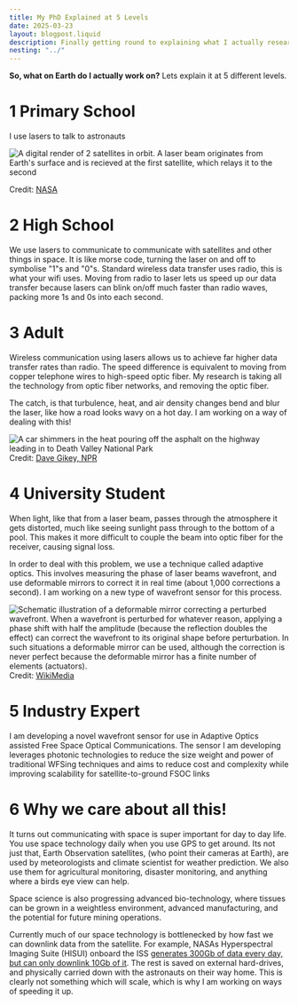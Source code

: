 ```yaml
---
title: My PhD Explained at 5 Levels
date: 2025-03-23
layout: blogpost.liquid
description: Finally getting round to explaining what I actually research
nesting: "../"
---
```


**So, what on Earth do I actually work on?** Lets explain it at 5 different levels. 

# 1 Primary School

I use lasers to talk to astronauts

![A digital render of 2 satellites in orbit. A laser beam originates from Earth's surface and is recieved at the first satellite, which relays it to the second](/Assets/IllumaT.png)

Credit: [NASA](https://www.nasa.gov/directorates/somd/space-communications-navigation-program/whats-next-the-future-of-nasas-laser-communications/)


# 2 High School

We use lasers to communicate to communicate with satellites and other things in space. It is like morse code, turning the laser on and off to symbolise "1"s and "0"s. Standard wireless data transfer uses radio, this is what your wifi uses. Moving from radio to laser lets us speed up our data transfer because lasers can blink on/off much faster than radio waves, packing more 1s and 0s into each second.

# 3 Adult

Wireless communication using lasers allows us to achieve far higher data transfer rates than radio. The speed difference is equivalent to moving from copper telephone wires to high-speed optic fiber. My research is taking all the technology from optic fiber networks, and removing the optic fiber. 

The catch, is that turbulence, heat, and air density changes bend and blur the laser, like how a road looks wavy on a hot day. I am working on a way of dealing with this!

![A car shimmers in the heat pouring off the asphalt on the highway leading in to Death Valley National Park](/Assets/HotRoad.png)
Credit: [Dave Gikey, NPR](https://www.hawaiipublicradio.org/2013-07-01/heat-wave-will-bake-southwest-for-most-of-this-week) 

# 4 University Student

When light, like that from a laser beam, passes through the atmosphere it gets distorted, much like seeing sunlight pass through to the bottom of a pool. This makes it more difficult to couple the beam into optic fiber for the receiver, causing signal loss. 

In order to deal with this problem, we use a technique called adaptive optics. This involves measuring the phase of laser beams wavefront, and use deformable mirrors to correct it in real time (about 1,000 corrections a second). I am working on a new type of wavefront sensor for this process. 

![Schematic illustration of a deformable mirror correcting a perturbed wavefront. When a wavefront is perturbed for whatever reason, applying a phase shift with half the amplitude (because the reflection doubles the effect) can correct the wavefront to its original shape before perturbation. In such situations a deformable mirror can be used, although the correction is never perfect because the deformable mirror has a finite number of elements (actuators).](/Assets/Deformable_mirror_correction.png)
Credit: [WikiMedia](https://simple.wikipedia.org/wiki/Adaptive_optics)

# 5 Industry Expert

I am developing a novel wavefront sensor for use in Adaptive Optics assisted Free Space Optical Communications. The sensor I am developing leverages photonic technologies to reduce the size weight and power of traditional WFSing techniques and aims to reduce cost and complexity while improving scalability for satellite-to-ground FSOC links


# 6 Why we care about all this!

It turns out communicating with space is super important for day to day life. You use space technology daily when you use GPS to get around. Its not just that, Earth Observation satellites, (who point their cameras at Earth), are used by meteorologists and climate scientist for weather prediction. We also use them for agricultural monitoring, disaster monitoring, and anything where a birds eye view can help. 

Space science is also progressing advanced bio-technology, where tissues can be grown in a weightless environment, advanced manufacturing, and the potential for future mining operations. 

Currently much of our space technology is bottlenecked by how fast we can downlink data from the satellite. For example, NASAs Hyperspectral Imaging Suite (HISUI) onboard the ISS [generates 300Gb of data every day, but can only downlink 10Gb of it](https://ieeexplore.ieee.org/document/9463743/). The rest is saved on external hard-drives, and physically carried down with the astronauts on their way home. This is clearly not something which will scale, which is why I am working on ways of speeding it up. 
